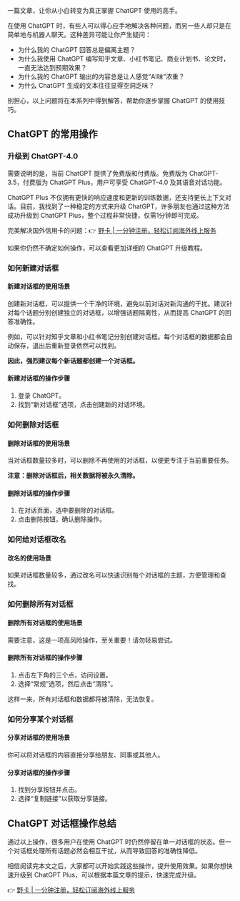 一篇文章，让你从小白转变为真正掌握 ChatGPT 使用的高手。

在使用 ChatGPT 时，有些人可以得心应手地解决各种问题，而另一些人却只是在简单地与机器人聊天。这种差异可能让你产生疑问：

- 为什么我的 ChatGPT 回答总是偏离主题？
- 为什么我使用 ChatGPT 编写知乎文章、小红书笔记、商业计划书、论文时，一直无法达到预期效果？
- 为什么我的 ChatGPT 输出的内容总是让人感觉“AI味”浓重？
- 为什么 ChatGPT 生成的文本往往显得空洞乏味？

别担心，以上问题将在本系列中得到解答，帮助你逐步掌握 ChatGPT 的使用技巧。

## ChatGPT 的常用操作

### 升级到 ChatGPT-4.0

需要说明的是，当前 ChatGPT 提供了免费版和付费版。免费版为 ChatGPT-3.5，付费版为 ChatGPT Plus，用户可享受 ChatGPT-4.0 及其语音对话功能。

ChatGPT Plus 不仅拥有更快的响应速度和更新的训练数据，还支持更长上下文对话。目前，我找到了一种稳定的方式来升级 ChatGPT，许多朋友也通过这种方法成功升级到 ChatGPT Plus，整个过程非常快捷，仅需1分钟即可完成。

完美解决国外信用卡的问题：👉 [野卡 | 一分钟注册，轻松订阅海外线上服务](https://bit.ly/bewildcard)

如果你仍然不确定如何操作，可以查看更加详细的 ChatGPT 升级教程。

### 如何新建对话框

#### 新建对话框的使用场景

创建新对话框，可以提供一个干净的环境，避免以前对话对新沟通的干扰。建议针对每个话题分别创建独立的对话框，以增强话题隔离性，从而提高 ChatGPT 的回答准确性。

例如，可以针对知乎文章和小红书笔记分别创建对话框。每个对话框的数据都会自动保存，退出后重新登录依然可以找到。

**因此，强烈建议每个新话题都创建一个对话框。**

#### 新建对话框的操作步骤

1. 登录 ChatGPT。
2. 找到“新对话框”选项，点击创建新的对话环境。

### 如何删除对话框

#### 删除对话框的使用场景

当对话框数量较多时，可以删除不再使用的对话框，以便更专注于当前重要任务。

**注意：删除对话框后，相关数据将被永久清除。**

#### 删除对话框的操作步骤

1. 在对话页面，选中要删除的对话框。
2. 点击删除按钮，确认删除操作。

### 如何给对话框改名

#### 改名的使用场景

如果对话框数量较多，通过改名可以快速识别每个对话框的主题，方便管理和查找。

### 如何删除所有对话框

#### 删除所有对话框的使用场景

需要注意，这是一项高风险操作，至关重要！请勿轻易尝试。

#### 删除所有对话框的操作步骤

1. 点击左下角的三个点，访问设置。
2. 选择“常规”选项，然后点击“清除”。

这样一来，所有对话框和数据都将被清除，无法恢复。

### 如何分享某个对话框

#### 分享对话框的使用场景

你可以将对话框的内容直接分享给朋友、同事或其他人。

#### 分享对话框的操作步骤

1. 找到分享按钮并点击。
2. 选择“复制链接”以获取分享链接。

## ChatGPT 对话框操作总结

通过以上操作，很多用户在使用 ChatGPT 时仍然停留在单一对话框的状态。但一个对话框处理所有话题必然会相互干扰，从而导致回答的准确性降低。

相信阅读完本文之后，大家都可以开始实践这些操作，提升使用效果。如果你想快速升级到 ChatGPT Plus，可以根据本篇文章的提示，快速完成升级。

👉 [野卡 | 一分钟注册，轻松订阅海外线上服务](https://bit.ly/bewildcard)